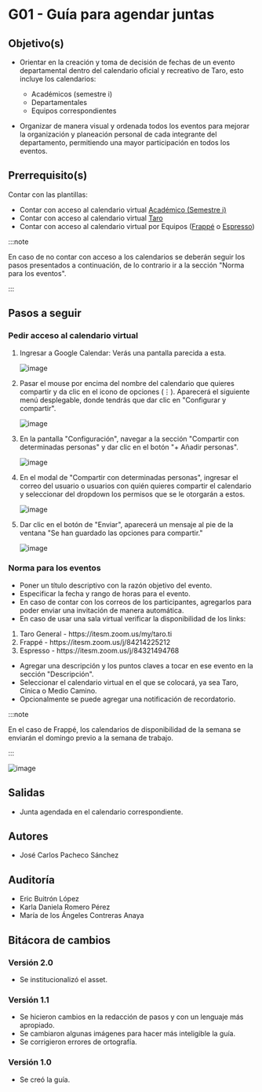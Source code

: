 # G01 - Guía para agendar juntas

## Objetivo(s)

- Orientar en la creación y toma de decisión de fechas de un evento departamental dentro del calendario oficial y recreativo de Taro, esto incluye los calendarios:
  <ul><li>Académicos (semestre i)</li><li>Departamentales</li><li>Equipos correspondientes</li></ul>

- Organizar de manera visual y ordenada todos los eventos para mejorar la organización y planeación personal de cada integrante del departamento, permitiendo una mayor participación en todos los eventos.

## Prerrequisito(s)

Contar con las plantillas:

- Contar con acceso al calendario virtual [Académico (Semestre i)](https://calendar.google.com/calendar/embed?src=itesm.mx_jd61cv3hbbmtuiib93un8s2lok%40group.calendar.google.com&ctz=America%2FMexico_City)
- Contar con acceso al calendario virtual [Taro](https://calendar.google.com/calendar/embed?src=c_fprk5lfepv1dslipu1dv1let2c%40group.calendar.google.com&ctz=America%2FMexico_City)
- Contar con acceso al calendario virtual por Equipos ([Frappé](https://calendar.google.com/calendar/embed?src=c_8s7cshndqlge2j7bbbnk6g5tbo%40group.calendar.google.com&ctz=America%2FMexico_City) o [Espresso](https://calendar.google.com/calendar/embed?src=c_i6eeag7cqgta7spmhe8iuv3p78%40group.calendar.google.com&ctz=America%2FMexico_City))

:::note

En caso de no contar con acceso a los calendarios se deberán seguir los pasos presentados a continuación, de lo contrario ir a la sección "Norma para los eventos".

:::

## Pasos a seguir

### Pedir acceso al calendario virtual

<ol>
<li> Ingresar a Google Calendar: Verás una pantalla parecida a esta.</li>

![image](../../static/img/guias/G01/g01-img-1.png)

<li>Pasar el mouse por encima del nombre del calendario que quieres compartir y da clic en el icono de opciones (⋮). Aparecerá el siguiente menú desplegable, donde tendrás que dar clic en "Configurar y compartir".</li>

![image](../../static/img/guias/G01/g01-img-3.png)

<li>En la pantalla "Configuración", navegar a la sección "Compartir con determinadas personas" y dar clic en el botón "+ Añadir personas".</li>

![image](../../static/img/guias/G01/G01_addpeople.png)

<li>En el modal de "Compartir con determinadas personas", ingresar el correo del usuario o usuarios con quién quieres compartir el calendario y seleccionar del dropdown los permisos que se le otorgarán a estos. </li>

![image](../../static/img/guias/G01/g01-img-6.png)

<li>Dar clic en el botón de "Enviar", aparecerá un mensaje al pie de la ventana "Se han guardado las opciones para compartir."</li>

![image](../../static/img/guias/G01/G01_enviar.png)

</ol>

### Norma para los eventos

- Poner un título descriptivo con la razón objetivo del evento.
- Especificar la fecha y rango de horas para el evento.
- En caso de contar con los correos de los participantes, agregarlos para poder enviar una invitación de manera automática.
- En caso de usar una sala virtual verificar la disponibilidad de los links:

<ol>
  <li>Taro General - https://itesm.zoom.us/my/taro.ti </li>
  <li>Frappé -  https://itesm.zoom.us/j/84214225212</li>
  <li>Espresso -  https://itesm.zoom.us/j/84321494768</li>
</ol>

- Agregar una descripción y los puntos claves a tocar en ese evento en la sección "Descripción".
- Seleccionar el calendario virtual en el que se colocará, ya sea Taro, Cínica o Medio Camino.
- Opcionalmente se puede agregar una notificación de recordatorio.

:::note

En el caso de Frappé, los calendarios de disponibilidad de la semana se enviarán el domingo previo a la semana de trabajo.

:::

![image](../../static/img/guias/G01/g01-img-7.png)

## Salidas

- Junta agendada en el calendario correspondiente.

## Autores

- José Carlos Pacheco Sánchez

## Auditoría

- Eric Buitrón López
- Karla Daniela Romero Pérez
- María de los Ángeles Contreras Anaya

## Bitácora de cambios

### Versión 2.0

- Se institucionalizó el asset.

### Versión 1.1

- Se hicieron cambios en la redacción de pasos y con un lenguaje más apropiado.
- Se cambiaron algunas imágenes para hacer más inteligible la guía.
- Se corrigieron errores de ortografía.

### Versión 1.0

- Se creó la guía.
